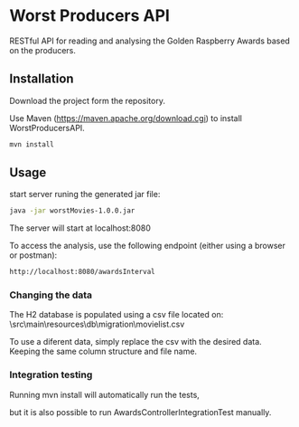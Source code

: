 # Worst Producers API
RESTful API for reading and analysing the Golden Raspberry Awards based on the producers.

## Installation

Download the project form the repository.

Use Maven (https://maven.apache.org/download.cgi) to install WorstProducersAPI.

```bash
mvn install 
```

## Usage

start server runing the generated jar file:

```bash
java -jar worstMovies-1.0.0.jar
```
The server will start at localhost:8080

To access the analysis, use the following endpoint (either using a browser or postman):

```bash
http://localhost:8080/awardsInterval
```

### Changing the data

The H2 database is populated using a csv file located on:
\src\main\resources\db\migration\movielist.csv

To use a diferent data, simply replace the csv with the desired data. Keeping the same column structure and file name.

### Integration testing

Running mvn install will automatically run the tests, 

but it is also possible to run AwardsControllerIntegrationTest manually.

